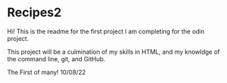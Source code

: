 # Recipes2

Hi!  This is the readme for the first project I am completing for the odin project.

This project will be a culmination of my skills in HTML, and my knowldge of the command line, git, and GitHub.

The First of many!  10/08/22
